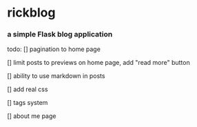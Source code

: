 # rickblog
### a simple Flask blog application

todo:
[] pagination to home page

[] limit posts to previews on home page, add "read more" button

[] ability to use markdown in posts

[] add real css

[] tags system

[] about me page
